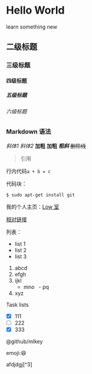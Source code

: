 # Hello World

learn something new

## 二级标题
### 三级标题
#### 四级标题
##### 五级标题
###### 六级标题

### Markdown 语法

*斜体1* _斜体2_
**加粗** __加粗__
**_粗斜_**
~~删除线~~

> 引用

行内代码`a + b = c`

代码块：
```
$ sudo apt-get install git
```

我的个人主页：[Low 室](http://lowshi.com)

[相对链接](source/relativelink.md)

列表：

- list 1
- list 2
- list 3

1. abcd
3. efgh
2. ijkl  
   - mno
     - pq
3. xyz

Task lists

- [x] 111
- [ ] 222
- [x] 333

@github/mlkey

emoji::smile:

afdjdgj[^3]


[3]: wwwwwwwwww

